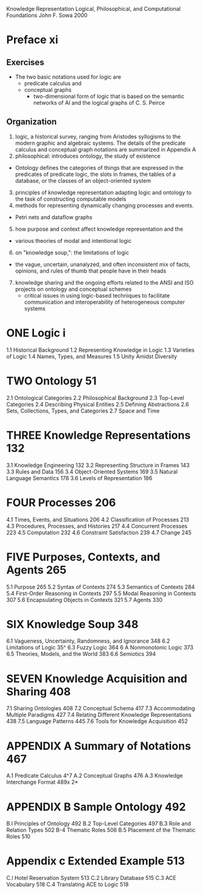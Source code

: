 Knowledge Representation
  Logical, Philosophical, and Computational Foundations
John F. Sowa
2000

# Preface xi

## Exercises

* The two basic notations used for logic are
  * predicate calculus and
  * conceptual graphs
    * two-dimensional form of logic that is based on the semantic networks of
      AI and the logical graphs of C. S. Peirce

## Organization

1. logic, a historical survey, ranging from Aristodes syllogisms to the modern
   graphic and algebraic systems.  The details of the predicate calculus and
   conceptual graph notations are summarized in Appendix A
2. philosophical: introduces ontology, the study of existence
  * Ontology defines the categories of things that are expressed in the
    predicates of predicate logic, the slots in frames, the tables of a
    database, or the classes of an object-oriented system
3. principles of knowledge representation 
  adapting logic and ontology to the task of constructing computable models
4. methods for representing dynamically changing processes and events. 
  * Petri nets and dataflow graphs
5. how purpose and context affect knowledge representation and the 
  * various theories of modal and intentional logic
6. on "knowledge soup,": the limitations of logic
  * the vague, uncertain, unanalyzed, and often inconsistent mix of facts,
    opinions, and rules of thumb that people have in their heads
7. knowledge sharing and the ongoing efforts related to the ANSI and ISO
   projects on ontology and conceptual schemes
   * critical issues in using logic-based techniques to facilitate communication
     and interoperability of heterogeneous computer systems

# ONE Logic i
1.1 Historical Background
1.2 Representing Knowledge in Logic
1.3 Varieties of Logic
1.4 Names, Types, and Measures
1.5 Unity Amidst Diversity

# TWO Ontology 51
2.1 Ontological Categories
2.2 Philosophical Background
2.3 Top-Level Categories
2.4 Describing Physical Entities
2.5 Defining Abstractions
2.6 Sets, Collections, Types, and Categories
2.7 Space and Time

# THREE Knowledge Representations 132
3.1 Knowledge Engineering 132
3.2 Representing Structure in Frames 143
3.3 Rules and Data 156
3.4 Object-Oriented Systems 169
3.5 Natural Language Semantics 178
3.6 Levels of Representation 186

# FOUR Processes 206
4.1 Times, Events, and Situations 206
4.2 Classification of Processes 213
4.3 Procedures, Processes, and Histories 217
4.4 Concurrent Processes 223
4.5 Computation 232
4.6 Constraint Satisfaction 239
4.7 Change 245

# FIVE Purposes, Contexts, and Agents 265
5.1 Purpose 265
5.2 Syntax of Contexts 274
5.3 Semantics of Contexts 284
5.4 First-Order Reasoning in Contexts 297
5.5 Modal Reasoning in Contexts 307
5.6 Encapsulating Objects in Contexts 321
5.7 Agents 330

# SIX Knowledge Soup 348
6.1 Vagueness, Uncertainty, Randomness, and Ignorance 348
6.2 Limitations of Logic 35^
6.3 Fuzzy Logic 364
6 A Nonmonotonic Logic 373
6.5 Theories, Models, and the World 383
6.6 Semiotics 394

# SEVEN Knowledge Acquisition and Sharing 408
7.1 Sharing Ontologies 408
7.2 Conceptual Schema 417
7.3 Accommodating Multiple Paradigms 427
7.4 Relating Different Knowledge Representations 438
7.5 Language Patterns 445
7.6 Tools for Knowledge Acquisition 452

# APPENDIX A Summary of Notations 467
A.1 Predicate Calculus 4^7
A.2 Conceptual Graphs 476
A.3 Knowledge Interchange Format 489x 2*

# APPENDIX B Sample Ontology 492
B.l Principles of Ontology 492
B.2 Top-Level Categories 497
B.3 Role and Relation Types 502
B-4 Thematic Roles 506
B.5 Placement of the Thematic Roles 510

# Appendix c Extended Example 513
C.l Hotel Reservation System 513
C.2 Library Database 515
C.3 ACE Vocabulary 518
C.4 Translating ACE to Logic 518

